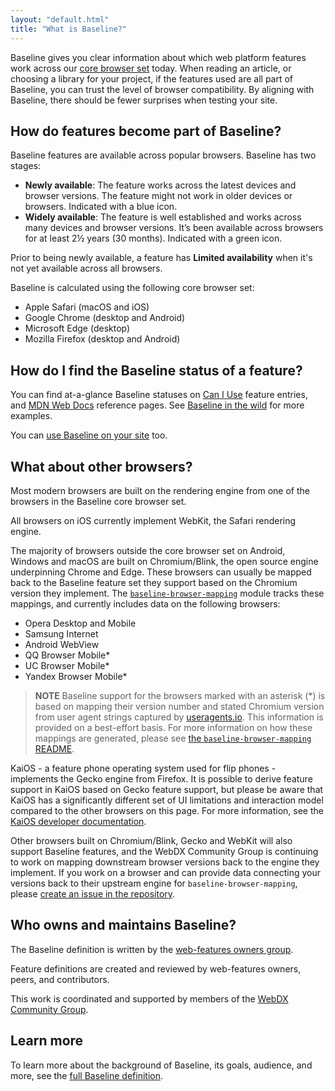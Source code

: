 ```yaml
---
layout: "default.html"
title: "What is Baseline?"
---
```


Baseline gives you clear information about which web platform features work across our [core browser set](#how-do-features-become-part-of-baseline%3F) today. When reading an article, or choosing a library for your project, if the features used are all part of Baseline, you can trust the level of browser compatibility. By aligning with Baseline, there should be fewer surprises when testing your site.

## How do features become part of Baseline?

Baseline features are available across popular browsers. Baseline has two stages:

- **Newly available**: The feature works across the latest devices and browser versions. The feature might not work in older devices or browsers. Indicated with a blue icon.
- **Widely available**: The feature is well established and works across many devices and browser versions. It’s been available across browsers for at least 2½ years (30 months). Indicated with a green icon.

Prior to being newly available, a feature has **Limited availability** when it's not yet available across all browsers.

Baseline is calculated using the following core browser set:

- Apple Safari (macOS and iOS)
- Google Chrome (desktop and Android)
- Microsoft Edge (desktop)
- Mozilla Firefox (desktop and Android)

## How do I find the Baseline status of a feature?

You can find at-a-glance Baseline statuses on [Can I Use](https://caniuse.com/) feature entries, and [MDN Web Docs](https://developer.mozilla.org/) reference pages. See [Baseline in the wild](/baseline-in-the-wild/) for more examples.

You can [use Baseline on your site](/use-baseline/) too.

## What about other browsers?

Most modern browsers are built on the rendering engine from one of the browsers in the Baseline core browser set.

All browsers on iOS currently implement WebKit, the Safari rendering engine.

The majority of browsers outside the core browser set on Android, Windows and macOS are built on Chromium/Blink, the open source engine underpinning Chrome and Edge. These browsers can usually be mapped back to the Baseline feature set they support based on the Chromium version they implement. The [`baseline-browser-mapping`](https://github.com/web-platform-dx/baseline-browser-mapping) module tracks these mappings, and currently includes data on the following browsers:

- Opera Desktop and Mobile
- Samsung Internet
- Android WebView
- QQ Browser Mobile\*
- UC Browser Mobile\*
- Yandex Browser Mobile\*

> **NOTE**
> Baseline support for the browsers marked with an asterisk (\*) is based on mapping their version number and stated Chromium version from user agent strings captured by [useragents.io](https://useragents.io). This information is provided on a best-effort basis. For more information on how these mappings are generated, please see [the `baseline-browser-mapping` README](https://github.com/web-platform-dx/baseline-browser-mapping/blob/main/README.md#downstream-browsers).

KaiOS - a feature phone operating system used for flip phones - implements the Gecko engine from Firefox. It is possible to derive feature support in KaiOS based on Gecko feature support, but please be aware that KaiOS has a significantly different set of UI limitations and interaction model compared to the other browsers on this page. For more information, see the [KaiOS developer documentation](https://developer.kaiostech.com/docs/sfp-3.0/).

Other browsers built on Chromium/Blink, Gecko and WebKit will also support Baseline features, and the WebDX Community Group is continuing to work on mapping downstream browser versions back to the engine they implement. If you work on a browser and can provide data connecting your versions back to their upstream engine for `baseline-browser-mapping`, please [create an issue in the repository](https://github.com/web-platform-dx/baseline-browser-mapping/issues/new).

## Who owns and maintains Baseline?

The Baseline definition is written by the [web-features owners group](https://github.com/web-platform-dx/web-features/blob/main/GOVERNANCE.md).

Feature definitions are created and reviewed by web-features owners, peers, and contributors.

This work is coordinated and supported by members of the [WebDX Community Group](/webdx-cg/).

## Learn more

To learn more about the background of Baseline, its goals, audience, and more, see the [full Baseline definition](https://github.com/web-platform-dx/web-features/blob/main/docs/baseline.md).
